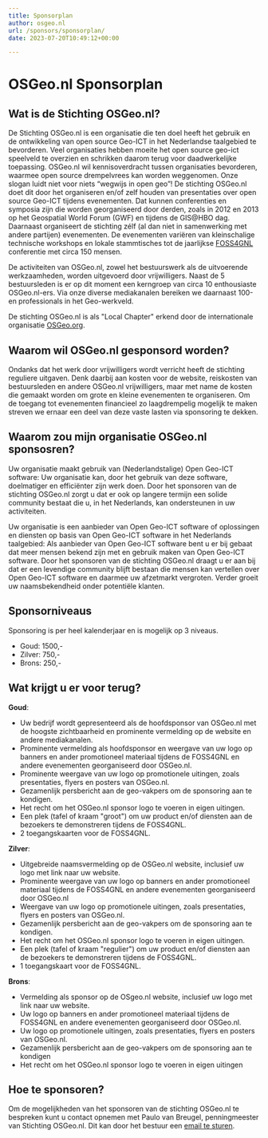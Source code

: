 ```yaml
---
title: Sponsorplan
author: osgeo.nl
url: /sponsors/sponsorplan/
date: 2023-07-20T10:49:12+00:00

---
```


# OSGeo.nl Sponsorplan

## Wat is de Stichting OSGeo.nl? 

De Stichting OSGeo.nl is een organisatie die ten doel heeft het gebruik en de ontwikkeling van 
open source Geo-ICT in het Nederlandse taalgebied te bevorderen. 
Veel organisaties hebben moeite het open source geo-ict speelveld te overzien en 
schrikken daarom terug voor daadwerkelijke toepassing. OSGeo.nl wil kennisoverdracht tussen organisaties bevorderen, 
waarmee open source drempelvrees kan worden weggenomen. Onze slogan luidt niet voor niets “wegwijs in open geo”! 
De stichting OSGeo.nl doet dit door het organiseren en/of zelf houden van presentaties over open source Geo-ICT 
tijdens evenementen. Dat kunnen conferenties en symposia zijn die worden georganiseerd door derden, 
zoals in 2012 en 2013 op het Geospatial World Forum (GWF) en tijdens de GIS@HBO dag. 
Daarnaast organiseert de stichting zélf (al dan niet in samenwerking met andere partijen) evenementen. 
De evenementen variëren van kleinschalige technische workshops en lokale stammtisches tot 
de jaarlijkse [FOSS4GNL](https://foss4g.nl) conferentie met circa 150 mensen. 

De activiteiten van OSGeo.nl, zowel het bestuurswerk als de uitvoerende werkzaamheden, worden uitgevoerd door 
vrijwilligers. Naast de 5 bestuursleden is er op dit moment een kerngroep van circa 10 enthousiaste OSGeo.nl-ers. 
Via onze diverse mediakanalen bereiken we daarnaast 100-en professionals in het Geo-werkveld. 
 
De stichting OSGeo.nl is als "Local Chapter" erkend door de internationale organisatie [OSGeo.org](https://osgeo.org). 

## Waarom wil OSGeo.nl gesponsord worden? 

Ondanks dat het werk door vrijwilligers wordt verricht heeft de stichting reguliere uitgaven. 
Denk daarbij aan kosten voor de website, reiskosten van bestuursleden en andere OSGeo.nl 
vrijwilligers, maar met name de kosten die gemaakt worden om grote en kleine evenementen te organiseren. 
Om de toegang tot evenementen financieel zo laagdrempelig mogelijk te maken streven 
we ernaar een deel van deze vaste lasten via sponsoring te dekken. 

## Waarom zou mijn organisatie OSGeo.nl sponsosren? 

Uw organisatie maakt gebruik van (Nederlandstalige) Open Geo-ICT software: Uw organisatie kan, door het gebruik 
van deze software, doelmatiger en efficiënter zijn werk doen. Door het sponsoren van de stichting OSGeo.nl 
zorgt u dat er ook op langere termijn een solide community bestaat die u, in het Nederlands, kan ondersteunen in uw activiteiten. 

Uw organisatie is een aanbieder van Open Geo-ICT software of oplossingen en diensten op basis van 
Open Geo-ICT software in het Nederlands taalgebied: Als aanbieder van Open Geo-ICT software bent u er bij 
gebaat dat meer mensen bekend zijn met en gebruik maken van Open Geo-ICT software. Door het sponsoren van de stichting 
OSGeo.nl draagt u er aan bij dat er een levendige community blijft bestaan die mensen kan vertellen over Open Geo-ICT 
software en daarmee uw afzetmarkt vergroten. Verder groeit uw naamsbekendheid onder potentiële klanten.

## Sponsorniveaus 

Sponsoring is per heel kalenderjaar en is mogelijk op 3 niveaus. 

- Goud: 1500,- 
- Zilver: 750,- 
- Brons: 250,-

## Wat krijgt u er voor terug? 

**Goud**: 

- Uw bedrijf wordt gepresenteerd als de hoofdsponsor van OSGeo.nl met de hoogste zichtbaarheid en prominente vermelding op de website en andere mediakanalen. 
- Prominente vermelding als hoofdsponsor en weergave van uw logo op banners en ander promotioneel materiaal tijdens de FOSS4GNL en andere evenementen georganiseerd door OSGeo.nl.
- Prominente weergave van uw logo op promotionele uitingen, zoals presentaties, flyers en posters van OSGeo.nl. 
- Gezamenlijk persbericht aan de geo-vakpers om de sponsoring aan te kondigen.
- Het recht om het OSGeo.nl sponsor logo te voeren in eigen uitingen.
- Een plek (tafel of kraam "groot") om uw product en/of diensten aan de bezoekers te demonstreren tijdens de FOSS4GNL. 
- 2 toegangskaarten voor de FOSS4GNL. 

**Zilver**: 

- Uitgebreide naamsvermelding op de OSGeo.nl website, inclusief uw logo met link naar uw website.
- Prominente weergave van uw logo op banners en ander promotioneel materiaal tijdens de FOSS4GNL en andere evenementen georganiseerd door OSGeo.nl 
- Weergave van uw logo op promotionele uitingen, zoals presentaties, flyers en posters van OSGeo.nl.
- Gezamenlijk persbericht aan de geo-vakpers om de sponsoring aan te kondigen. 
- Het recht om het OSGeo.nl sponsor logo te voeren in eigen uitingen.
- Een plek (tafel of kraam "regulier") om uw product en/of diensten aan de bezoekers te demonstreren tijdens de FOSS4GNL. 
- 1 toegangskaart voor de FOSS4GNL. 

**Brons**:

- Vermelding als sponsor op de OSgeo.nl website, inclusief uw logo met link naar uw website. 
- Uw logo op banners en ander promotioneel materiaal tijdens de FOSS4GNL en andere evenementen georganiseerd door OSGeo.nl.
- Uw logo op promotionele uitingen, zoals presentaties, flyers en posters van OSGeo.nl.
- Gezamenlijk persbericht aan de geo-vakpers om de sponsoring aan te kondigen 
- Het recht om het OSGeo.nl sponsor logo te voeren in eigen uitingen

## Hoe te sponsoren?

Om de mogelijkheden van het sponsoren van de stichting OSGeo.nl te bespreken kunt u contact opnemen met 
Paulo van Breugel, penningmeester van Stichting OSGeo.nl. 
Dit kan door het bestuur een [email te sturen](mailto:bestuur@osgeo.nl). 
